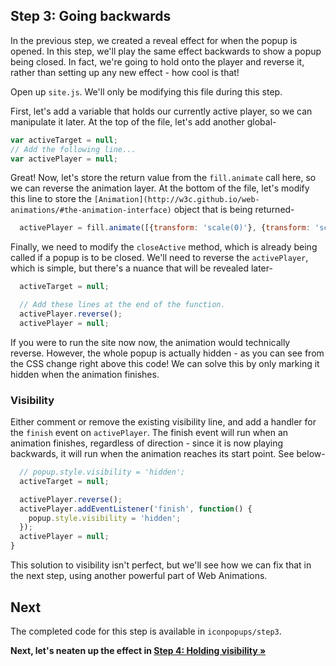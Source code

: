 ## Step 3: Going backwards

In the previous step, we created a reveal effect for when the popup is opened. In this step, we'll play the same effect backwards to show a popup being closed. In fact, we're going to hold onto the player and reverse it, rather than setting up any new effect - how cool is that!

Open up `site.js`. We'll only be modifying this file during this step.

First, let's add a variable that holds our currently active player, so we can manipulate it later. At the top of the file, let's add another global-

```js
var activeTarget = null;
// Add the following line...
var activePlayer = null;
````

Great! Now, let's store the return value from the `fill.animate` call here, so we can reverse the animation layer. At the bottom of the file, let's modify this line to store the `[Animation](http://w3c.github.io/web-animations/#the-animation-interface)` object that is being returned-

```js
  activePlayer = fill.animate([{transform: 'scale(0)'}, {transform: 'scale(1)'}], timing);
```

Finally, we need to modify the `closeActive` method, which is already being called if a popup is to be closed. We'll need to reverse the `activePlayer`, which is simple, but there's a nuance that will be revealed later-

```js
  activeTarget = null;

  // Add these lines at the end of the function.
  activePlayer.reverse();
  activePlayer = null;
```

If you were to run the site now now, the animation would technically reverse. However, the whole popup is actually hidden - as you can see from the CSS change right above this code! We can solve this by only marking it hidden when the animation finishes.

### Visibility

Either comment or remove the existing visibility line, and add a handler for the `finish` event on `activePlayer`. The finish event will run when an animation finishes, regardless of direction - since it is now playing backwards, it will run when the animation reaches its start point. See below-

```js
  // popup.style.visibility = 'hidden';  
  activeTarget = null;

  activePlayer.reverse();
  activePlayer.addEventListener('finish', function() {
    popup.style.visibility = 'hidden';
  });
  activePlayer = null;
}
```

This solution to visibility isn't perfect, but we'll see how we can fix that in the next step, using another powerful part of Web Animations.

## Next

The completed code for this step is available in `iconpopups/step3`.

**Next, let's neaten up the effect in [Step 4: Holding visibility &raquo;](step4.md)**